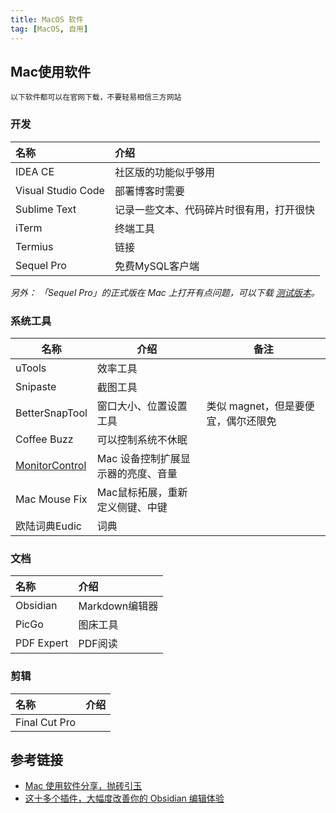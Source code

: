 ```yaml
---
title: MacOS 软件
tag: [MacOS, 自用]
---
```


## Mac使用软件

```
以下软件都可以在官网下载，不要轻易相信三方网站
```

### 开发

| 名称                 | 介绍                   |
| :----------------- | :------------------- |
| IDEA CE            | 社区版的功能似乎够用           |
| Visual Studio Code | 部署博客时需要              |
| Sublime Text       | 记录一些文本、代码碎片时很有用，打开很快 |
| iTerm              | 终端工具                 |
| Termius            | 链接                   |
| Sequel Pro         | 免费MySQL客户端           |

_另外： 「Sequel Pro」的正式版在 Mac 上打开有点问题，可以下载 [测试版本][Sequel Pro 测试版本]。_

### 系统工具

| 名称                 | 介绍                  | 备注                    |
| ------------------ | ------------------- | --------------------- |
| uTools             | 效率工具                |                       |
| Snipaste           | 截图工具                |                       |
| BetterSnapTool     | 窗口大小、位置设置工具         | 类似 magnet，但是要便宜，偶尔还限免 |
| Coffee Buzz        | 可以控制系统不休眠           |                       |
| [MonitorControl][] | Mac 设备控制扩展显示器的亮度、音量 |                       |
| Mac Mouse Fix      | Mac鼠标拓展，重新定义侧键、中键   |                       |
| 欧陆词典Eudic          | 词典                  |                       |

### 文档

| 名称         | 介绍          |
| :--------- | :---------- |
| Obsidian   | Markdown编辑器 |
| PicGo      | 图床工具        |
| PDF Expert | PDF阅读       |

### 剪辑

| 名称            | 介绍 |
| :------------ | :- |
| Final Cut Pro |    |

## 参考链接

- [ Mac 使用软件分享，抛砖引玉][]
- [这十多个插件，大幅度改善你的 Obsidian 编辑体验][]

​​<!-- 下面是引用式链接-->

[Sequel Pro 测试版本]: https://sequelpro.com/test-builds

[MonitorControl]: https://github.com/MonitorControl/MonitorControl

[ Mac 使用软件分享，抛砖引玉]: https://www.v2ex.com/t/894110

[这十多个插件，大幅度改善你的 Obsidian 编辑体验]: https://sspai.com/post/68394
